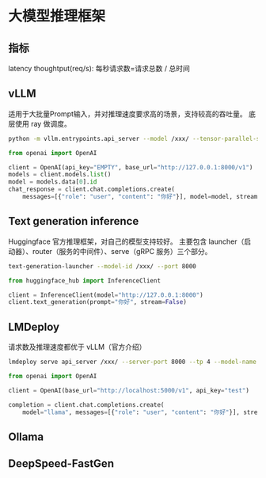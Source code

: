 # 大模型推理框架

## 指标
latency
thoughtput(req/s): 每秒请求数=请求总数 / 总时间

## vLLM
适用于大批量Prompt输入，并对推理速度要求高的场景，支持较高的吞吐量。
底层使用 ray 做调度。

```bash
python -m vllm.entrypoints.api_server --model /xxx/ --tensor-parallel-size 2 --port 8000
```

```python
from openai import OpenAI

client = OpenAI(api_key="EMPTY", base_url="http://127.0.0.1:8000/v1")
models = client.models.list()
model = models.data[0].id
chat_response = client.chat.completions.create(
    messages=[{"role": "user", "content": "你好"}], model=model, stream=False)
```

## Text generation inference
Huggingface 官方推理框架，对自己的模型支持较好。
主要包含 launcher（启动器）、router（服务的中间件）、serve（gRPC 服务）三个部分。

```bash
text-generation-launcher --model-id /xxx/ --port 8000
```

```python
from huggingface_hub import InferenceClient

client = InferenceClient(model="http://127.0.0.1:8000")
client.text_generation(prompt="你好", stream=False)
```

## LMDeploy
请求数及推理速度都优于 vLLM（官方介绍）

```bash
lmdeploy serve api_server /xxx/ --server-port 8000 --tp 4 --model-name llama
```

```python
from openai import OpenAI

client = OpenAI(base_url="http://localhost:5000/v1", api_key="test")

completion = client.chat.completions.create(
    model="llama", messages=[{"role": "user", "content": "你好"}], stream=False)
```

## Ollama

## DeepSpeed-FastGen


